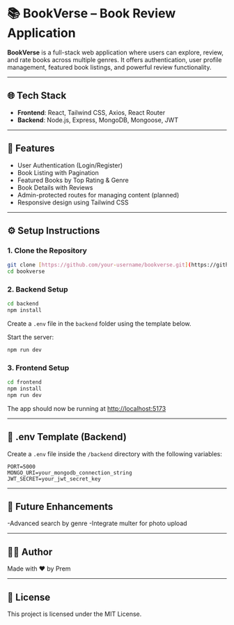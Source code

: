 # 📚 BookVerse – Book Review Application

**BookVerse** is a full-stack web application where users can explore, review, and rate books across multiple genres. It offers authentication, user profile management, featured book listings, and powerful review functionality.

---

## 🌐 Tech Stack

- **Frontend**: React, Tailwind CSS, Axios, React Router
- **Backend**: Node.js, Express, MongoDB, Mongoose, JWT

---

## 🚀 Features

- User Authentication (Login/Register)
- Book Listing with Pagination
- Featured Books by Top Rating & Genre
- Book Details with Reviews
- Admin-protected routes for managing content (planned)
- Responsive design using Tailwind CSS

---

## ⚙️ Setup Instructions

### 1. Clone the Repository

```bash
git clone [https://github.com/your-username/bookverse.git](https://github.com/Premiiit/Book-Management.git)
cd bookverse
```

### 2. Backend Setup

```bash
cd backend
npm install
```

Create a `.env` file in the `backend` folder using the template below.

Start the server:

```bash
npm run dev
```

### 3. Frontend Setup

```bash
cd frontend
npm install
npm run dev
```

The app should now be running at [http://localhost:5173](http://localhost:5173)

---

## 📁 .env Template (Backend)

Create a `.env` file inside the `/backend` directory with the following variables:

```env
PORT=5000
MONGO_URI=your_mongodb_connection_string
JWT_SECRET=your_jwt_secret_key
```

---

## 🚀 Future Enhancements

-Advanced search by genre
-Integrate multer for photo upload

---

## 🧑‍💻 Author

Made with ❤️ by Prem

---

## 📄 License

This project is licensed under the MIT License.

